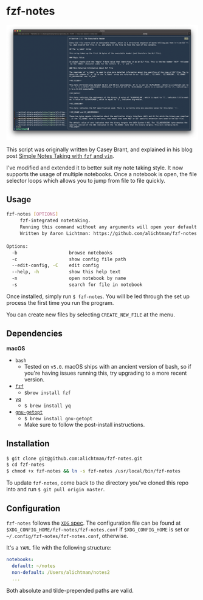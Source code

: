 # fzf-notes

![demo](img/demo.png)

This script was originally written by Casey Brant, and explained in his blog post [Simple Notes Taking with `fzf` and `vim`](https://medium.com/adorableio/simple-note-taking-with-fzf-and-vim-2a647a39cfa).

I've modified and extended it to better suit my note taking style. It now supports the usage of multiple notebooks. Once a notebook is open, the file selector loops which allows you to jump from file to file quickly.

## Usage

```bash
fzf-notes [OPTIONS]
     fzf-integrated notetaking.
     Running this command without any arguments will open your default journal.
     Written by Aaron Lichtman: https://github.com/alichtman/fzf-notes

Options:
  -b                   browse notebooks
  -c                   show config file path
  --edit-config, -C    edit config
  --help, -h           show this help text
  -n                   open notebook by name
  -s                   search for file in notebook
```

Once installed, simply run `$ fzf-notes`. You will be led through the set up process the first time you run the program.

You can create new files by selecting `CREATE_NEW_FILE` at the menu.

## Dependencies

**macOS**

- `bash`
    - Tested on `v5.0`. macOS ships with an ancient version of bash, so if you're having issues running this, try upgrading to a more recent version.
- [`fzf`](https://github.com/junegunn/fzf)
    - `$brew install fzf`
- [`yq`](https://github.com/mikefarah/yq/)
    * `$ brew install yq`
- [`gnu-getopt`](https://formulae.brew.sh/formula/gnu-getopt)
    * `$ brew install gnu-getopt`
    * Make sure to follow the post-install instructions.

## Installation

```bash
$ git clone git@github.com:alichtman/fzf-notes.git
$ cd fzf-notes
$ chmod +x fzf-notes && ln -s fzf-notes /usr/local/bin/fzf-notes
```

To update `fzf-notes`, come back to the directory you've cloned this repo into and run `$ git pull origin master`.

## Configuration

`fzf-notes` follows the [`XDG` spec](https://specifications.freedesktop.org/basedir-spec/basedir-spec-latest.html). The configuration file can be found at `$XDG_CONFIG_HOME/fzf-notes/fzf-notes.conf` if `$XDG_CONFIG_HOME` is set or `~/.config/fzf-notes/fzf-notes.conf`, otherwise.

It's a `YAML` file with the following structure:

```yaml
notebooks:
  default: ~/notes
  non-default: /Users/alichtman/notes2
  ...
```

Both absolute and tilde-prepended paths are valid.
